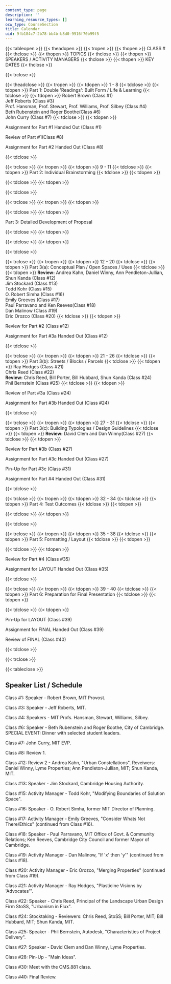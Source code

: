 ```yaml
---
content_type: page
description: ''
learning_resource_types: []
ocw_type: CourseSection
title: Calendar
uid: 9fb184c7-2b78-bb4b-b8d0-9916f70b99f5
---
```


{{< tableopen >}}
{{< theadopen >}}
{{< tropen >}}
{{< thopen >}}
CLASS #
{{< thclose >}}
{{< thopen >}}
TOPICS
{{< thclose >}}
{{< thopen >}}
SPEAKERS / ACTIVITY MANAGERS
{{< thclose >}}
{{< thopen >}}
KEY DATES
{{< thclose >}}

{{< trclose >}}

{{< theadclose >}}
{{< tropen >}}
{{< tdopen >}}
1 - 8
{{< tdclose >}}
{{< tdopen >}}
Part 1: Double 'Readings': Built Form / Life & Learning
{{< tdclose >}}
{{< tdopen >}}
Robert Brown (Class #1)  
Jeff Roberts (Class #3)  
Prof. Hansman, Prof. Stewart, Prof. Williams, Prof. Silbey (Class #4)  
Beth Rubenstein and Roger Boothe(Class #6)  
John Curry (Class #7)
{{< tdclose >}}
{{< tdopen >}}


Assignment for Part #1 Handed Out (Class #1)

Review of Part #1(Class #8)

Assignment for Part #2 Handed Out (Class #8)


{{< tdclose >}}

{{< trclose >}}
{{< tropen >}}
{{< tdopen >}}
9 - 11
{{< tdclose >}}
{{< tdopen >}}
Part 2: Individual Brainstorming
{{< tdclose >}}
{{< tdopen >}}

{{< tdclose >}}
{{< tdopen >}}

{{< tdclose >}}

{{< trclose >}}
{{< tropen >}}
{{< tdopen >}}

{{< tdclose >}}
{{< tdopen >}}


Part 3: Detailed Development of Proposal


{{< tdclose >}}
{{< tdopen >}}

{{< tdclose >}}
{{< tdopen >}}

{{< tdclose >}}

{{< trclose >}}
{{< tropen >}}
{{< tdopen >}}
12 - 20
{{< tdclose >}}
{{< tdopen >}}
Part 3(a): Conceptual Plan / Open Spaces / Uses
{{< tdclose >}}
{{< tdopen >}}
**Review:** Andrea Kahn, Daniel Winny, Ann Pendleton-Jullian, Shun Kanda (Class #12)  
Jim Stockard (Class #13)  
Todd Kohr (Class #15)  
O. Robert Simha (Class #16)  
Emily Greeves (Class #17)  
Paul Parravano and Ken Reeves(Class #18)  
Dan Malinow (Class #19)  
Eric Orozco (Class #20)
{{< tdclose >}}
{{< tdopen >}}


Review for Part #2 (Class #12)

Assignment for Part #3a Handed Out (Class #12)


{{< tdclose >}}

{{< trclose >}}
{{< tropen >}}
{{< tdopen >}}
21 - 26
{{< tdclose >}}
{{< tdopen >}}
Part 3(b): Streets / Blocks / Parcels
{{< tdclose >}}
{{< tdopen >}}
Ray Hodges (Class #21)  
Chris Reed (Class #22)  
**Review:** Chris Reed, Bill Porter, Bill Hubbard, Shun Kanda (Class #24)  
Phil Bernstein (Class #25)
{{< tdclose >}}
{{< tdopen >}}


Review of Part #3a (Class #24)

Assignment for Part #3b Handed Out (Class #24)


{{< tdclose >}}

{{< trclose >}}
{{< tropen >}}
{{< tdopen >}}
27 - 31
{{< tdclose >}}
{{< tdopen >}}
Part 3(c): Building Typologies / Design Guidelines
{{< tdclose >}}
{{< tdopen >}}
**Review:** David Clem and Dan Winny(Class #27)
{{< tdclose >}}
{{< tdopen >}}


Review for Part #3b (Class #27)

Assignment for Part #3c Handed Out (Class #27)

Pin-Up for Part #3c (Class #31)

Assignment for Part #4 Handed Out (Class #31)


{{< tdclose >}}

{{< trclose >}}
{{< tropen >}}
{{< tdopen >}}
32 - 34
{{< tdclose >}}
{{< tdopen >}}
Part 4: Test Outcomes
{{< tdclose >}}
{{< tdopen >}}

{{< tdclose >}}
{{< tdopen >}}

{{< tdclose >}}

{{< trclose >}}
{{< tropen >}}
{{< tdopen >}}
35 - 38
{{< tdclose >}}
{{< tdopen >}}
Part 5: Formatting / Layout
{{< tdclose >}}
{{< tdopen >}}

{{< tdclose >}}
{{< tdopen >}}


Review for Part #4 (Class #35)

Assignment for LAYOUT Handed Out (Class #35)


{{< tdclose >}}

{{< trclose >}}
{{< tropen >}}
{{< tdopen >}}
39 - 40
{{< tdclose >}}
{{< tdopen >}}
Part 6: Preparation for Final Presentation
{{< tdclose >}}
{{< tdopen >}}

{{< tdclose >}}
{{< tdopen >}}


Pin-Up for LAYOUT (Class #39)

Assignment for FINAL Handed Out (Class #39)

Review of FINAL (Class #40)


{{< tdclose >}}

{{< trclose >}}

{{< tableclose >}}

  

Speaker List / Schedule
-----------------------

Class #1: Speaker - Robert Brown, MIT Provost.

Class #3: Speaker - Jeff Roberts, MIT.

Class #4: Speakers - MIT Profs. Hansman, Stewart, Williams, Silbey.

Class #6: Speaker - Beth Rubenstein and Roger Boothe, City of Cambridge.  
SPECIAL EVENT: Dinner with selected student leaders.

Class #7: John Curry, MIT EVP.

Class #8: Review 1.

Class #12: Review 2 - Andrea Kahn, "Urban Constellations". Reveiwers: Daniel Winny, Lyme Properties; Ann Pendleton-Jullian, MIT; Shun Kanda, MIT.

Class #13: Speaker - Jim Stockard, Cambridge Housing Authority.

Class #15: Activity Manager - Todd Kohr, "Modifying Boundaries of Solution Space".

Class #16: Speaker - O. Robert Simha, former MIT Director of Planning.

Class #17: Activity Manager - Emily Greeves, "Consider Whats Not There/Ethics" (continued from Class #16).

Class #18: Speaker - Paul Parravano, MIT Office of Govt. & Community Relations; Ken Reeves, Cambridge City Council and former Mayor of Cambridge.

Class #19: Activity Manager - Dan Malinow, "If 'x' then 'y'" (continued from Class #18).

Class #20: Activity Manager - Eric Orozco, "Merging Properties" (continued from Class #19).

Class #21: Activity Manager - Ray Hodges, "Plasticine Visions by 'Advocates'".

Class #22: Speaker - Chris Reed, Principal of the Landscape Urban Design Firm StoSS, "Urbanism in Flux".

Class #24: Stocktaking - Reviewers: Chris Reed, StoSS; Bill Porter, MIT; Bill Hubbard, MIT; Shun Kanda, MIT.

Class #25: Speaker - Phil Bernstein, Autodesk, "Characteristics of Project Delivery".

Class #27: Speaker - David Clem and Dan Winny, Lyme Properties.

Class #28: Pin-Up - "Main Ideas".

Class #30: Meet with the CMS.881 class.

Class #40: Final Review.